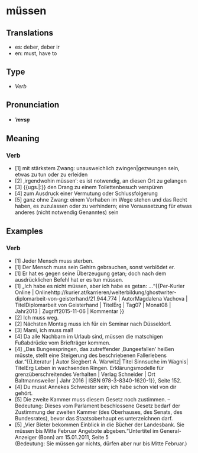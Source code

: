# müssen
## Translations
- es: deber, deber ir
- en: must, have to
## Type
- _Verb_
## Pronunciation
- **_ˈmʏsn̩_**
## Meaning
### Verb
- [1] mit stärkstem Zwang: unausweichlich zwingen|gezwungen sein, etwas zu tun oder zu erleiden
- [2] ‚irgendwohin müssen‘: es ist notwendig, an diesen Ort zu gelangen
- [3] {{ugs.|:}} den Drang zu einem Toilettenbesuch verspüren
- [4] zum Ausdruck einer Vermutung oder Schlussfolgerung
- [5] ganz ohne Zwang: einem Vorhaben im Wege stehen und das Recht haben, es zuzulassen oder zu verhindern; eine Voraussetzung für etwas anderes (nicht notwendig Genanntes) sein
## Examples
### Verb
- [1] Jeder Mensch muss sterben.
- [1] Der Mensch muss sein Gehirn gebrauchen, sonst verblödet er.
- [1] Er hat es gegen seine Überzeugung getan; doch nach dem ausdrücklichen Befehl hat er es tun müssen.
- [1] „Ich habe es nicht müssen, aber ich habe es getan: …“<ref>{{Per-Kurier Online | Onlinehttp://kurier.at/karrieren/weiterbildung/ghostwriter-diplomarbeit-von-geisterhand/21.944.774 | AutorMagdalena Vachova | TitelDiplomarbeit von Geisterhand | TitelErg | Tag07 | Monat08 | Jahr2013 | Zugriff2015-11-06 | Kommentar }}</ref>
- [2] Ich muss weg.
- [2] Nächsten Montag muss ich für ein Seminar nach Düsseldorf.
- [3] Mami, ich muss mal!
- [4] Da alle Nachbarn im Urlaub sind, müssen die matschigen Fußabdrücke vom Briefträger kommen.
- [4] „Das Bungeespringen, das zutreffender ‚Bungeefallen’ heißen müsste, stellt eine Steigerung des beschriebenen Fallerlebens dar.“<ref>{{Literatur | Autor Siegbert A. Warwitz| Titel Sinnsuche im Wagnis| TitelErg Leben in wachsenden Ringen. Erklärungsmodelle für grenzüberschreitendes Verhalten | Verlag Schneider | Ort Baltmannsweiler | Jahr 2016 | ISBN 978-3-8340-1620-1}}, Seite 152.</ref>
- [4] Du musst Annekes Schwester sein; ich habe schon viel von dir gehört.
- [5] Die zweite Kammer muss diesem Gesetz noch zustimmen. – Bedeutung: Dieses vom Parlament beschlossene Gesetz bedarf der Zustimmung der zweiten Kammer (des Oberhauses, des Senats, des Bundesrates), bevor das Staatsoberhaupt es unterzeichnen darf.
- [5] „Vier Bieter bekommen Einblick in die Bücher der Landesbank. Sie müssen bis Mitte Februar Angebote abgeben.“<ref>Untertitel im General-Anzeiger (Bonn) am 15.01.2011, Seite 5</ref><br />(Bedeutung: Sie müssen gar nichts, dürfen aber nur bis Mitte Februar.)

